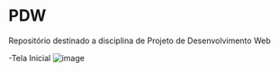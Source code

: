 # PDW
Repositório destinado a disciplina de Projeto de Desenvolvimento Web

-Tela Inicial
![image](https://user-images.githubusercontent.com/73426079/195737453-cdef6012-a49b-4f49-9193-a77bc2cd6fa6.png)
